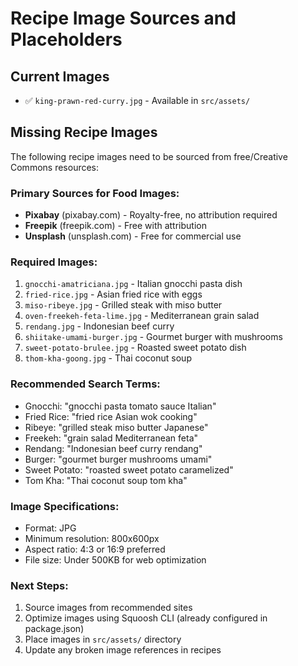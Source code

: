 # Recipe Image Sources and Placeholders

## Current Images
- ✅ `king-prawn-red-curry.jpg` - Available in `src/assets/`

## Missing Recipe Images
The following recipe images need to be sourced from free/Creative Commons resources:

### Primary Sources for Food Images:
- **Pixabay** (pixabay.com) - Royalty-free, no attribution required
- **Freepik** (freepik.com) - Free with attribution
- **Unsplash** (unsplash.com) - Free for commercial use

### Required Images:
1. `gnocchi-amatriciana.jpg` - Italian gnocchi pasta dish
2. `fried-rice.jpg` - Asian fried rice with eggs
3. `miso-ribeye.jpg` - Grilled steak with miso butter
4. `oven-freekeh-feta-lime.jpg` - Mediterranean grain salad
5. `rendang.jpg` - Indonesian beef curry
6. `shiitake-umami-burger.jpg` - Gourmet burger with mushrooms
7. `sweet-potato-brulee.jpg` - Roasted sweet potato dish
8. `thom-kha-goong.jpg` - Thai coconut soup

### Recommended Search Terms:
- Gnocchi: "gnocchi pasta tomato sauce Italian"
- Fried Rice: "fried rice Asian wok cooking"
- Ribeye: "grilled steak miso butter Japanese"
- Freekeh: "grain salad Mediterranean feta"
- Rendang: "Indonesian beef curry rendang"
- Burger: "gourmet burger mushrooms umami"
- Sweet Potato: "roasted sweet potato caramelized"
- Tom Kha: "Thai coconut soup tom kha"

### Image Specifications:
- Format: JPG
- Minimum resolution: 800x600px
- Aspect ratio: 4:3 or 16:9 preferred
- File size: Under 500KB for web optimization

### Next Steps:
1. Source images from recommended sites
2. Optimize images using Squoosh CLI (already configured in package.json)
3. Place images in `src/assets/` directory
4. Update any broken image references in recipes